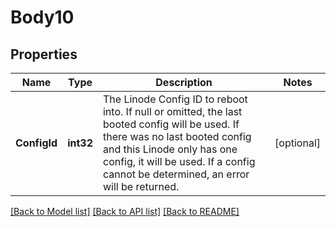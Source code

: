 # Body10

## Properties
Name | Type | Description | Notes
------------ | ------------- | ------------- | -------------
**ConfigId** | **int32** | The Linode Config ID to reboot into.  If null or omitted, the last booted config will be used.  If there was no last booted config and this Linode only has one config, it will be used.  If a config cannot be determined, an error will be returned.  | [optional] 

[[Back to Model list]](../README.md#documentation-for-models) [[Back to API list]](../README.md#documentation-for-api-endpoints) [[Back to README]](../README.md)


